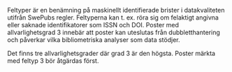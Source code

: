 Feltyper är en benämning på maskinellt identifierade brister i datakvaliteten utifrån SwePubs regler. Feltyperna kan t. ex. röra sig om felaktigt angivna eller saknade identifikatorer som ISSN och DOI. Poster med allvarlighetsgrad 3 innebär att poster kan uteslutas från dubbletthantering och påverkar vilka bibliometriska analyser som data stödjer. 


Det finns tre allvarlighetsgrader där grad 3 är den högsta. Poster märkta med feltyp 3 bör åtgärdas först. 





